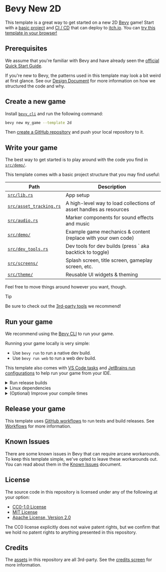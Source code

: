 # Bevy New 2D

This template is a great way to get started on a new 2D [Bevy](https://bevyengine.org/) game!
Start with a [basic project](#write-your-game) and [CI / CD](#release-your-game) that can deploy to [itch.io](https://itch.io).
You can [try this template in your browser!](https://the-bevy-flock.itch.io/bevy-new-2d)

## Prerequisites

We assume that you're familiar with Bevy and have already seen the [official Quick Start Guide](https://bevyengine.org/learn/quick-start/introduction/).

If you're new to Bevy, the patterns used in this template may look a bit weird at first glance.
See our [Design Document](./docs/design.md) for more information on how we structured the code and why.

## Create a new game

Install [`bevy_cli`](https://github.com/TheBevyFlock/bevy_cli/) and run the following command:

```sh
bevy new my_game --template 2d
```

Then [create a GitHub repository](https://github.com/new) and push your local repository to it.

## Write your game

The best way to get started is to play around with the code you find in [`src/demo/`](./src/demo).

This template comes with a basic project structure that you may find useful:

| Path                                               | Description                                                        |
| -------------------------------------------------- | ------------------------------------------------------------------ |
| [`src/lib.rs`](./src/lib.rs)                       | App setup                                                          |
| [`src/asset_tracking.rs`](./src/asset_tracking.rs) | A high-level way to load collections of asset handles as resources |
| [`src/audio.rs`](./src/audio.rs)                   | Marker components for sound effects and music                      |
| [`src/demo/`](./src/demo)                          | Example game mechanics & content (replace with your own code)      |
| [`src/dev_tools.rs`](./src/dev_tools.rs)           | Dev tools for dev builds (press \` aka backtick to toggle)         |
| [`src/screens/`](./src/screens)                    | Splash screen, title screen, gameplay screen, etc.                 |
| [`src/theme/`](./src/theme)                        | Reusable UI widgets & theming                                      |

Feel free to move things around however you want, though.

> [!TIP]
> Be sure to check out the [3rd-party tools](./docs/tooling.md) we recommend!

## Run your game

We recommend using the [Bevy CLI](https://github.com/TheBevyFlock/bevy_cli) to run your game.

Running your game locally is very simple:

- Use `bevy run` to run a native dev build.
- Use `bevy run web` to run a web dev build.

This template also comes with [VS Code tasks](./.vscode/tasks.json) and [JetBrains run configurations](./.idea/runConfigurations/)
to help run your game from your IDE.

<details>
  <summary>Run release builds</summary>

- Use `bevy run --release` to run a native release build.
- Use `bevy run --release web` to run a web release build.

</details>

<details>
  <summary>Linux dependencies</summary>

If you're using Linux, make sure you've installed Bevy's [Linux dependencies](https://github.com/bevyengine/bevy/blob/main/docs/linux_dependencies.md).
Note that this template enables Wayland support, which requires additional dependencies as detailed in the link above.
Wayland is activated by using the `bevy/wayland` feature in the [`Cargo.toml`](./Cargo.toml).

</details>

<details>
    <summary>(Optional) Improve your compile times</summary>

[`.cargo/config_fast_builds.toml`](./.cargo/config_fast_builds.toml) contains documentation on how to set up your environment to improve compile times.
After you've fiddled with it, rename it to `.cargo/config.toml` to enable it.

</details>

## Release your game

This template uses [GitHub workflows](https://docs.github.com/en/actions/using-workflows) to run tests and build releases.
See [Workflows](./docs/workflows.md) for more information.

## Known Issues

There are some known issues in Bevy that can require arcane workarounds.
To keep this template simple, we've opted to leave these workarounds out.
You can read about them in the [Known Issues](./docs/known-issues.md) document.

## License

The source code in this repository is licensed under any of the following at your option:

- [CC0-1.0 License](./LICENSE-CC0-1.0.txt)
- [MIT License](./LICENSE-MIT.txt)
- [Apache License, Version 2.0](./LICENSE-Apache-2.0.txt)

The CC0 license explicitly does not waive patent rights, but we confirm that we hold no patent rights to anything presented in this repository.

## Credits

The [assets](./assets) in this repository are all 3rd-party. See the [credits screen](./src/screens/credits.rs) for more information.
